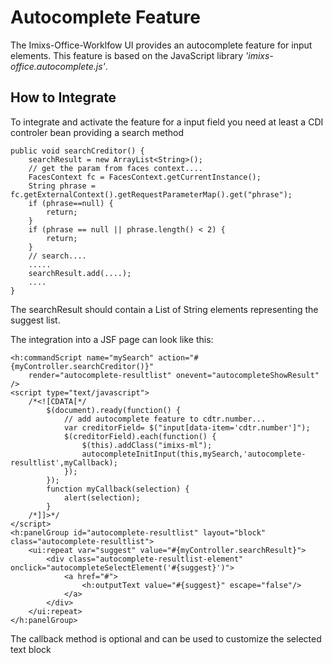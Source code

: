 # Autocomplete Feature

The Imixs-Office-Worklfow UI provides an autocomplete feature for input elements. This feature is based on the JavaScript library *'imixs-office.autocomplete.js'*.

## How to Integrate

To integrate and activate the feature for a input field you need at least a CDI controler bean providing a search method 


    public void searchCreditor() {
        searchResult = new ArrayList<String>();
        // get the param from faces context....
        FacesContext fc = FacesContext.getCurrentInstance();
        String phrase = fc.getExternalContext().getRequestParameterMap().get("phrase");
        if (phrase==null) {
            return;
        }
        if (phrase == null || phrase.length() < 2) {
            return;
        }
		// search....
		.....
		searchResult.add(....);
		....
    }

The searchResult should contain a List of String elements representing the suggest list.

The integration into a JSF page can look like this:


	<h:commandScript name="mySearch" action="#{myController.searchCreditor()}" 
		render="autocomplete-resultlist" onevent="autocompleteShowResult" />
	<script type="text/javascript">
		/*<![CDATA[*/
			$(document).ready(function() {
				// add autocomplete feature to cdtr.number...
				var creditorField= $("input[data-item='cdtr.number']");
				$(creditorField).each(function() {
					$(this).addClass("imixs-ml");
					autocompleteInitInput(this,mySearch,'autocomplete-resultlist',myCallback);
				});
			});
			function myCallback(selection) {
				alert(selection);
			}
		/*]]>*/
	</script>
	<h:panelGroup id="autocomplete-resultlist" layout="block" class="autocomplete-resultlist">
		<ui:repeat var="suggest" value="#{myController.searchResult}">
			<div class="autocomplete-resultlist-element" onclick="autocompleteSelectElement('#{suggest}')">
				<a href="#">
					<h:outputText value="#{suggest}" escape="false"/>
				</a>
			</div>
		</ui:repeat>
	</h:panelGroup>

	
The callback method is optional and can be used to customize the selected text block
	